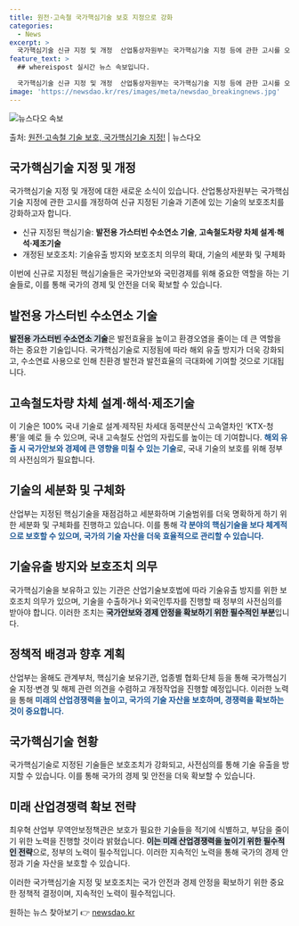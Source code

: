 ```yaml
---
title: 원전·고속철 국가핵심기술 보호 지정으로 강화
categories:
  - News
excerpt: >
  국가핵심기술 신규 지정 및 개정  산업통상자원부는 국가핵심기술 지정 등에 관한 고시를 오는 5일 개정 공포하…
feature_text: >
  ## whereispost 실시간 뉴스 속보입니다.

  국가핵심기술 신규 지정 및 개정  산업통상자원부는 국가핵심기술 지정 등에 관한 고시를 오는 5일 개정 공포하…
image: 'https://newsdao.kr/res/images/meta/newsdao_breakingnews.jpg'
---
```


![뉴스다오 속보](https://newsdao.kr/res/images/meta/newsdao_breakingnews.jpg)

<p>출처: <a href="https://newsdao.kr/4600" rel="dofollow">원전·고속철 기술 보호, 국가핵심기술 지정!</a> | 뉴스다오</p>

<h2 data-ke-size="size26">국가핵심기술 지정 및 개정</h2>
국가핵심기술 지정 및 개정에 대한 새로운 소식이 있습니다. 산업통상자원부는 국가핵심기술 지정에 관한 고시를 개정하여 신규 지정된 기술과 기존에 있는 기술의 보호조치를 강화하고자 합니다.

<ul>
  <li>신규 지정된 핵심기술: <b>발전용 가스터빈 수소연소 기술</b>, <b>고속철도차량 차체 설계·해석·제조기술</b></li>
  <li>개정된 보호조치: 기술유출 방지와 보호조치 의무의 확대, 기술의 세분화 및 구체화</li>
</ul>

이번에 신규로 지정된 핵심기술들은 국가안보와 국민경제를 위해 중요한 역할을 하는 기술들로, 이를 통해 국가의 경제 및 안전을 더욱 확보할 수 있습니다.

<h2 data-ke-size="size26">발전용 가스터빈 수소연소 기술</h2>
<b><span style="background-color: #21538527;">발전용 가스터빈 수소연소 기술</span></b>은 발전효율을 높이고 환경오염을 줄이는 데 큰 역할을 하는 중요한 기술입니다. 국가핵심기술로 지정됨에 따라 해외 유출 방지가 더욱 강화되고, 수소연료 사용으로 인해 친환경 발전과 발전효율의 극대화에 기여할 것으로 기대됩니다.

<h2 data-ke-size="size26">고속철도차량 차체 설계·해석·제조기술</h2>
이 기술은 100% 국내 기술로 설계·제작된 차세대 동력분산식 고속열차인 ‘KTX-청룡’을 예로 들 수 있으며, 국내 고속철도 산업의 자립도를 높이는 데 기여합니다. <b><span style="color: #1a5490;">해외 유출 시 국가안보와 경제에 큰 영향을 미칠 수 있는 기술</span></b>로, 국내 기술의 보호를 위해 정부의 사전심의가 필요합니다.

<h2 data-ke-size="size26">기술의 세분화 및 구체화</h2>
산업부는 지정된 핵심기술을 재점검하고 세분화하며 기술범위를 더욱 명확하게 하기 위한 세분화 및 구체화를 진행하고 있습니다. 이를 통해 <b><span style="color: #1a5490;">각 분야의 핵심기술을 보다 체계적으로 보호할 수 있으며, 국가의 기술 자산을 더욱 효율적으로 관리할 수 있습니다.</span></b>

<h2 data-ke-size="size26">기술유출 방지와 보호조치 의무</h2>
국가핵심기술을 보유하고 있는 기관은 산업기술보호법에 따라 기술유출 방지를 위한 보호조치 의무가 있으며, 기술을 수출하거나 외국인투자를 진행할 때 정부의 사전심의를 받아야 합니다. 이러한 조치는 <b><span style="background-color: #21538527;">국가안보와 경제 안정을 확보하기 위한 필수적인 부분</span></b>입니다.

<h2 data-ke-size="size26">정책적 배경과 향후 계획</h2>
산업부는 올해도 관계부처, 핵심기술 보유기관, 업종별 협회·단체 등을 통해 국가핵심기술 지정·변경 및 해제 관련 의견을 수렴하고 개정작업을 진행할 예정입니다. 이러한 노력을 통해 <b><span style="color: #1a5490;">미래의 산업경쟁력을 높이고, 국가의 기술 자산을 보호하며, 경쟁력을 확보하는 것이 중요합니다.</span></b>

<h2 data-ke-size="size26">국가핵심기술 현황</h2>
국가핵심기술로 지정된 기술들은 보호조치가 강화되고, 사전심의를 통해 기술 유출을 방지할 수 있습니다. 이를 통해 국가의 경제 및 안전을 더욱 확보할 수 있습니다.

<h2 data-ke-size="size26">미래 산업경쟁력 확보 전략</h2>
최우혁 산업부 무역안보정책관은 보호가 필요한 기술들을 적기에 식별하고, 부담을 줄이기 위한 노력을 진행할 것이라 밝혔습니다. <b><span style="background-color: #21538527;">이는 미래 산업경쟁력을 높이기 위한 필수적인 전략</span></b>으로, 정부의 노력이 필수적입니다. 이러한 지속적인 노력을 통해 국가의 경제 안정과 기술 자산을 보호할 수 있습니다.

이러한 국가핵심기술 지정 및 보호조치는 국가 안전과 경제 안정을 확보하기 위한 중요한 정책적 결정이며, 지속적인 노력이 필수적입니다. 

원하는 뉴스 찾아보기 👉 <a href="https://newsdao.kr" rel="dofollow">newsdao.kr</a>



